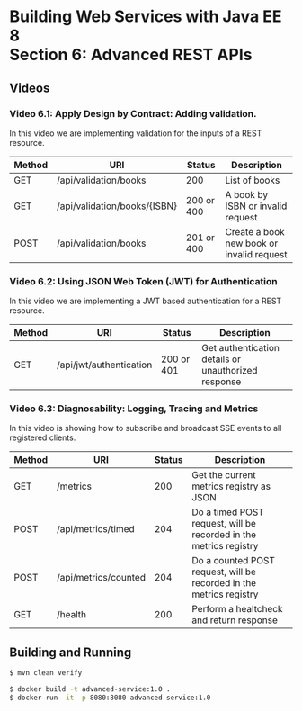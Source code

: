 # Building Web Services with Java EE 8 <br>Section 6: Advanced REST APIs

## Videos

### Video 6.1: Apply Design by Contract: Adding validation.

In this video we are implementing validation for the inputs of a REST resource.

| Method  | URI | Status | Description |
|---------|-----|--------|-------------|
| GET    | /api/validation/books  | 200 | List of books |
| GET    | /api/validation/books/{ISBN} | 200 or 400 | A book by ISBN or invalid request |
| POST   | /api/validation/books  | 201 or 400 | Create a book new book or invalid request|

### Video 6.2: Using JSON Web Token (JWT) for Authentication

In this video we are implementing a JWT based authentication for a REST resource.

| Method  | URI | Status | Description |
|---------|-----|--------|-------------|
| GET    | /api/jwt/authentication  | 200 or 401 | Get authentication details or unauthorized response |


### Video 6.3: Diagnosability: Logging, Tracing and Metrics

In this video is showing how to subscribe and broadcast SSE events to all registered clients.

| Method | URI | Status | Description |
|--------|-----|--------|-------------|
| GET    | /metrics | 200 | Get the current metrics registry as JSON |
| POST   | /api/metrics/timed | 204 | Do a timed POST request, will be recorded in the metrics registry |
| POST   | /api/metrics/counted | 204 | Do a counted POST request, will be recorded in the metrics registry |
| GET    | /health | 200 | Perform a healtcheck and return response |


## Building and Running

```bash
$ mvn clean verify

$ docker build -t advanced-service:1.0 .
$ docker run -it -p 8080:8080 advanced-service:1.0
```
